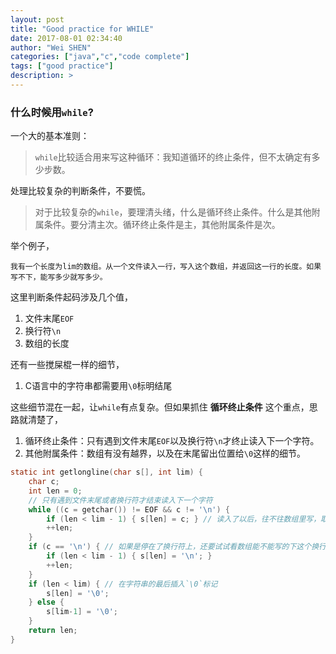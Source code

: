 ```yaml
---
layout: post
title: "Good practice for WHILE"
date: 2017-08-01 02:34:40
author: "Wei SHEN"
categories: ["java","c","code complete"]
tags: ["good practice"]
description: >
---
```


### 什么时候用`while`?
一个大的基本准则：
> `while`比较适合用来写这种循环：我知道循环的终止条件，但不太确定有多少步数。

处理比较复杂的判断条件，不要慌。
> 对于比较复杂的`while`，要理清头绪，什么是循环终止条件。什么是其他附属条件。要分清主次。循环终止条件是主，其他附属条件是次。

举个例子，
```
我有一个长度为lim的数组。从一个文件读入一行，写入这个数组，并返回这一行的长度。如果写不下，能写多少就写多少。
```
这里判断条件起码涉及几个值，
1. 文件末尾`EOF`
2. 换行符`\n`
3. 数组的长度

还有一些搅屎棍一样的细节，
1. C语言中的字符串都需要用`\0`标明结尾

这些细节混在一起，让`while`有点复杂。但如果抓住 **循环终止条件** 这个重点，思路就清楚了，
1. 循环终止条件：只有遇到文件末尾`EOF`以及换行符`\n`才终止读入下一个字符。
2. 其他附属条件：数组有没有越界，以及在末尾留出位置给`\0`这样的细节。

```c
static int getlongline(char s[], int lim) {
    char c;
    int len = 0;
    // 只有遇到文件末尾或者换行符才结束读入下一个字符
    while ((c = getchar()) != EOF && c != '\n') {
        if (len < lim - 1) { s[len] = c; } // 读入了以后，往不往数组里写，取决于数组的边界
        ++len;
    }
    if (c == '\n') { // 如果是停在了换行符上，还要试试看数组能不能写的下这个换行符
        if (len < lim - 1) { s[len] = '\n'; }
        ++len;
    }
    if (len < lim) { // 在字符串的最后插入`\0`标记
        s[len] = '\0';
    } else {
        s[lim-1] = '\0';
    }
    return len;
}
```

